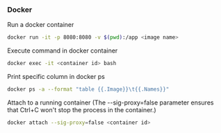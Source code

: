 ### Docker
Run a docker container

```bash
docker run -it -p 8080:8080 -v $(pwd):/app <image name>
```

Execute command in docker container

```bash
docker exec -it <container id> bash
```

Print specific column in docker ps

```bash
docker ps -a --format "table {{.Image}}\t{{.Names}}"
```

Attach to a running container (The --sig-proxy=false parameter ensures that Ctrl+C won't stop the process in the container.)

```bash
docker attach --sig-proxy=false <container id>
```